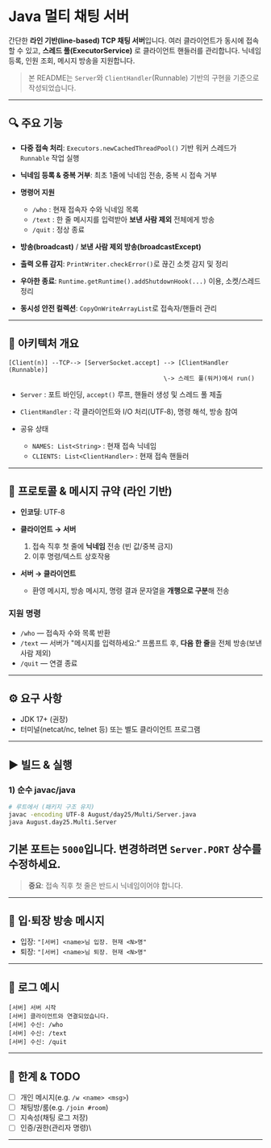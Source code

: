 # Java 멀티 채팅 서버

간단한 **라인 기반(line‑based) TCP 채팅 서버**입니다. 여러 클라이언트가 동시에 접속할 수 있고,
**스레드 풀(ExecutorService)** 로 클라이언트 핸들러를 관리합니다. 닉네임 등록, 인원 조회, 메시지 방송을
지원합니다.

> 본 README는 `Server`와 `ClientHandler`(Runnable) 기반의 구현을 기준으로 작성되었습니다.

---

## 🔍 주요 기능

* **다중 접속 처리**: `Executors.newCachedThreadPool()` 기반 워커 스레드가 `Runnable` 작업 실행
* **닉네임 등록 & 중복 거부**: 최초 1줄에 닉네임 전송, 중복 시 접속 거부
* **명령어 지원**

  * `/who` : 현재 접속자 수와 닉네임 목록
  * `/text` : 한 줄 메시지를 입력받아 **보낸 사람 제외** 전체에게 방송
  * `/quit` : 정상 종료
* **방송(broadcast)** / **보낸 사람 제외 방송(broadcastExcept)**
* **출력 오류 감지**: `PrintWriter.checkError()`로 끊긴 소켓 감지 및 정리
* **우아한 종료**: `Runtime.getRuntime().addShutdownHook(...)` 이용, 소켓/스레드 정리
* **동시성 안전 컬렉션**: `CopyOnWriteArrayList`로 접속자/핸들러 관리

---

## 🧱 아키텍처 개요

```
[Client(n)] --TCP--> [ServerSocket.accept] --> [ClientHandler (Runnable)]
                                           \-> 스레드 풀(워커)에서 run()
```

* `Server` : 포트 바인딩, `accept()` 루프, 핸들러 생성 및 스레드 풀 제출
* `ClientHandler` : 각 클라이언트와 I/O 처리(UTF‑8), 명령 해석, 방송 참여
* 공유 상태

  * `NAMES: List<String>` : 현재 접속 닉네임
  * `CLIENTS: List<ClientHandler>` : 현재 접속 핸들러

---

## 🔌 프로토콜 & 메시지 규약 (라인 기반)

* **인코딩**: UTF‑8
* **클라이언트 → 서버**

  1. 접속 직후 첫 줄에 **닉네임** 전송 (빈 값/중복 금지)
  2. 이후 명령/텍스트 상호작용
* **서버 → 클라이언트**

  * 환영 메시지, 방송 메시지, 명령 결과 문자열을 **개행으로 구분**해 전송

### 지원 명령

* `/who` — 접속자 수와 목록 반환
* `/text` — 서버가 "메시지를 입력하세요:" 프롬프트 후, **다음 한 줄**을 전체 방송(보낸 사람 제외)
* `/quit` — 연결 종료

---

## ⚙️ 요구 사항

* JDK 17+ (권장)
* 터미널(netcat/nc, telnet 등) 또는 별도 클라이언트 프로그램

---

## ▶️ 빌드 & 실행

### 1) 순수 javac/java

```bash
# 루트에서 (패키지 구조 유지)
javac -encoding UTF-8 August/day25/Multi/Server.java
java August.day25.Multi.Server
```

기본 포트는 `5000`입니다. 변경하려면 `Server.PORT` 상수를 수정하세요.
---

> **중요**: 접속 직후 첫 줄은 반드시 닉네임이어야 합니다.

---

## 👋 입·퇴장 방송 메시지

* 입장: `"[서버] <name>님 입장. 현재 <N>명"`
* 퇴장: `"[서버] <name>님 퇴장. 현재 <N>명"`

---

## 📝 로그 예시

```
[서버] 서버 시작
[서버] 클라이언트와 연결되었습니다.
[서버] 수신: /who
[서버] 수신: /text
[서버] 수신: /quit
```

---

## 🚧 한계 & TODO

* [ ] 개인 메시지(e.g. `/w <name> <msg>`)
* [ ] 채팅방/룸(e.g. `/join #room`)
* [ ] 지속성(채팅 로그 저장)
* [ ] 인증/권한(관리자 명령)\
---
